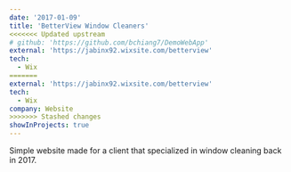 ```yaml
---
date: '2017-01-09'
title: 'BetterView Window Cleaners'
<<<<<<< Updated upstream
# github: 'https://github.com/bchiang7/DemoWebApp'
external: 'https://jabinx92.wixsite.com/betterview'
tech:
  - Wix
=======
external: 'https://jabinx92.wixsite.com/betterview'
tech:
  - Wix
company: Website
>>>>>>> Stashed changes
showInProjects: true
---
```


Simple website made for a client that specialized in window cleaning back in 2017.

